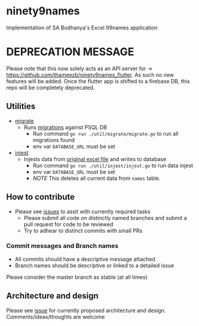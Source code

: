 # ninety9names
Implementation of SA Bodhanya's Excel 99names application  

# DEPRECATION MESSAGE
Please note that this now solely acts as an API server for -> https://github.com/thameezb/ninety9names_flutter. As such no new features will be added.
Once the flutter app is shifted to a firebase DB, this repo will be completely deprecated.

## Utilities
- [migrate](./util/migrate/migrate.go)
    - Runs [migrations](./migrations) against PSQL DB 
        - Run command `go run ./util/migrate/migrate.go` to run all migrations found 
        - env var `DATABASE_URL` must be set
- [injest](./util/injest/injest.go)
    - Injests data from [original excel file](orig.xlsx) and writes to database
        - Run command `go run ./util/injest/injest.go` to run data injest 
        - env var `DATABASE_URL` must be set
        - *NOTE* This deletes all current data from `names` table.

## How to contribute
- Please see [issues](https://github.com/thameezb/ninety9names/issues/) to assit with currently required tasks
    -   Please submit all code on distinctly named branches and submit a pull request for code to be         reviewed
    - Try to adhear to distinct commits with small PRs 
 
### Commit messages and Branch names
- All commits should have a descriptive message attached 
- Branch names should be descriptive or linked to a detailed issue 

 Please consider the master branch as stable (at all times)

## Architecture and design
Please see [issue](https://github.com/thameezb/ninety9names/issues/8) for currently proposed architecture and design. Comments/ideas/thoughts are welcome 
